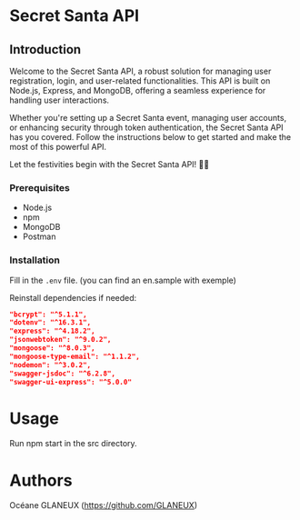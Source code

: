 # Secret Santa API

## Introduction

Welcome to the Secret Santa API, a robust solution for managing user registration, login, and user-related functionalities. This API is built on Node.js, Express, and MongoDB, offering a seamless experience for handling user interactions.

Whether you're setting up a Secret Santa event, managing user accounts, or enhancing security through token authentication, the Secret Santa API has you covered. Follow the instructions below to get started and make the most of this powerful API.

Let the festivities begin with the Secret Santa API! 🎅✨


### Prerequisites

- Node.js
- npm
- MongoDB
- Postman

### Installation

Fill in the `.env` file. (you can find an en.sample with exemple)

Reinstall dependencies if needed:

```json
"bcrypt": "^5.1.1",
"dotenv": "^16.3.1",
"express": "^4.18.2",
"jsonwebtoken": "^9.0.2",
"mongoose": "^8.0.3",
"mongoose-type-email": "^1.1.2",
"nodemon": "^3.0.2",
"swagger-jsdoc": "^6.2.8",
"swagger-ui-express": "^5.0.0"
```

# Usage

Run npm start in the src directory.

# Authors

Océane GLANEUX (https://github.com/GLANEUX)
